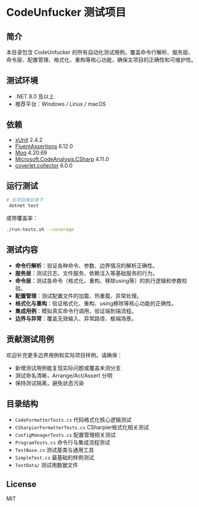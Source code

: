 # CodeUnfucker 测试项目

## 简介

本目录包含 CodeUnfucker 的所有自动化测试用例，覆盖命令行解析、服务层、命令层、配置管理、格式化、重构等核心功能，确保主项目的正确性和可维护性。

## 测试环境
- .NET 8.0 及以上
- 推荐平台：Windows / Linux / macOS

## 依赖
- [xUnit](https://xunit.net/) 2.4.2
- [FluentAssertions](https://fluentassertions.com/) 6.12.0
- [Moq](https://github.com/moq/moq4) 4.20.69
- [Microsoft.CodeAnalysis.CSharp](https://www.nuget.org/packages/Microsoft.CodeAnalysis.CSharp) 4.11.0
- [coverlet.collector](https://github.com/coverlet-coverage/coverlet) 6.0.0

## 运行测试

```bash
# 在项目根目录下
 dotnet test
```

或带覆盖率：

```bash
./run-tests.sh --coverage
```

## 测试内容

- **命令行解析**：验证各种命令、参数、边界情况的解析正确性。
- **服务层**：测试日志、文件服务、依赖注入等基础服务的行为。
- **命令层**：测试各命令（格式化、重构、移除using等）的执行逻辑和参数校验。
- **配置管理**：测试配置文件的加载、热重载、异常处理。
- **格式化与重构**：验证格式化、重构、using移除等核心功能的正确性。
- **集成用例**：模拟真实命令行调用，验证端到端流程。
- **边界与异常**：覆盖无效输入、异常路径、极端场景。

## 贡献测试用例

欢迎补充更多边界用例和实际项目样例。请确保：
- 新增测试用例能复现实际问题或覆盖未测分支
- 测试命名清晰，Arrange/Act/Assert 分明
- 保持测试隔离，避免状态污染

## 目录结构

- `CodeFormatterTests.cs`      代码格式化核心逻辑测试
- `CSharpierFormatterTests.cs` CSharpier格式化相关测试
- `ConfigManagerTests.cs`      配置管理相关测试
- `ProgramTests.cs`            命令行与集成流程测试
- `TestBase.cs`                测试基类与通用工具
- `SimpleTest.cs`              最基础的样例测试
- `TestData/`                  测试用数据文件

## License

MIT